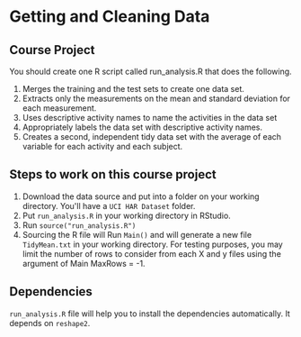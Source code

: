 # Getting and Cleaning Data
## Course Project

You should create one R script called run_analysis.R that does the following.

1. Merges the training and the test sets to create one data set.
2. Extracts only the measurements on the mean and standard deviation for each measurement.
3. Uses descriptive activity names to name the activities in the data set
4. Appropriately labels the data set with descriptive activity names.
5. Creates a second, independent tidy data set with the average of each variable for each activity and each subject.

## Steps to work on this course project

1. Download the data source and put into a folder on your working directory. You'll have a ```UCI HAR Dataset``` folder.
2. Put ```run_analysis.R``` in your working directory in RStudio.
3. Run ```source("run_analysis.R")```
4. Sourcing the R file will Run ```Main()``` and will generate a new file ```TidyMean.txt``` in your working directory. For testing purposes, you may limit the number of rows to consider from each X and y files using the argument of Main MaxRows = -1.


## Dependencies

```run_analysis.R``` file will help you to install the dependencies automatically. It depends on ```reshape2```. 
